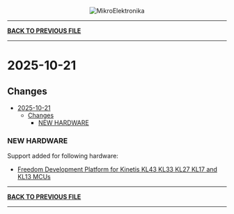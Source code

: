 <p align="center">
  <img src="http://www.mikroe.com/img/designs/beta/logo_small.png?raw=true" alt="MikroElektronika"/>
</p>

---

**[BACK TO PREVIOUS FILE](../changelog.md)**

---

# 2025-10-21

## Changes

- [2025-10-21](#2025-10-21)
  - [Changes](#changes)
    - [NEW HARDWARE](#new-hardware)

### NEW HARDWARE

Support added for following hardware:

+ [Freedom Development Platform for Kinetis KL43 KL33 KL27 KL17 and KL13 MCUs](https://www.nxp.com/design/design-center/development-boards-and-designs/general-purpose-mcus/freedom-development-platform-for-kinetis-kl43-kl33-kl27-kl17-and-kl13-mcus:FRDM-KL43Z)

---

**[BACK TO PREVIOUS FILE](../changelog.md)**

---
